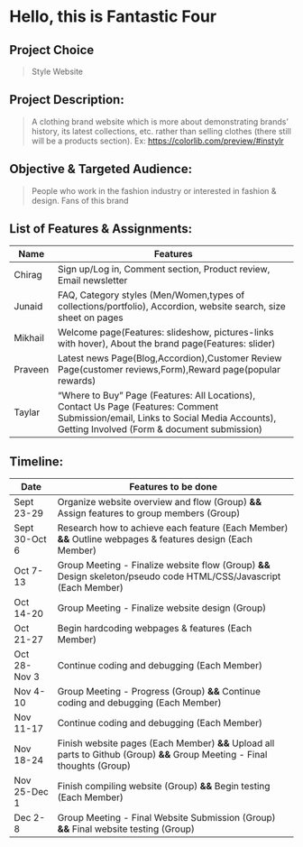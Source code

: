 # Hello, this is Fantastic Four
## Project Choice
> Style Website
## Project Description:  
> A clothing brand website which is more about demonstrating brands’ history, its latest collections, etc. rather than selling clothes (there still will be a products section). 
> Ex: https://colorlib.com/preview/#instylr
## Objective & Targeted Audience: 
> People who work in the fashion industry or interested in fashion & design. Fans of this brand

## List of Features & Assignments:
| Name | Features |
| ------ | ------ |
| Chirag | Sign up/Log in, Comment section, Product review, Email newsletter |
| Junaid | FAQ, Category styles (Men/Women,types of collections/portfolio), Accordion, website search, size sheet on pages |
| Mikhail | Welcome page(Features: slideshow, pictures-links with hover), About the brand page(Features: slider) |
| Praveen | Latest news Page(Blog,Accordion),Customer Review Page(customer  reviews,Form),Reward page(popular rewards) |
| Taylar | “Where to Buy” Page (Features: All Locations), Contact Us Page (Features: Comment Submission/email, Links to Social Media Accounts), Getting Involved (Form & document submission) |
		      
## Timeline:

| Date | Features to be done |
| ------ | ------ |
| Sept 23-29 | Organize website overview and flow (Group) **&&** Assign features to group members (Group)|
| Sept 30-Oct 6 | Research how to achieve each feature (Each Member) **&&** Outline webpages & features design (Each Member) |
| Oct 7-13 | Group Meeting - Finalize website flow (Group) **&&** Design skeleton/pseudo code HTML/CSS/Javascript (Each Member) |
| Oct 14-20 | Group Meeting - Finalize website design (Group) |
| Oct 21-27 |Begin hardcoding webpages & features (Each Member) |   
| Oct 28-Nov 3 | Continue coding and debugging (Each Member) | 
| Nov 4-10 | Group Meeting - Progress (Group) **&&** Continue coding and debugging (Each Member) | 
| Nov 11-17 | Continue coding and debugging (Each Member)  | 
| Nov 18-24 | Finish website pages (Each Member) **&&** Upload all parts to Github (Group) **&&** Group Meeting - Final thoughts (Group) | 
| Nov 25-Dec 1 | Finish compiling website (Group) **&&** Begin testing (Each Member) |
| Dec 2-8 | Group Meeting - Final Website Submission (Group) **&&** Final website testing (Group) |

